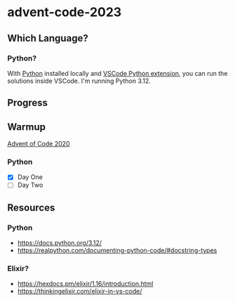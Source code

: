 # advent-code-2023

## Which Language?
### Python?
With [Python](https://www.python.org/downloads/) installed locally and [VSCode Python extension](https://marketplace.visualstudio.com/items?itemName=ms-python.python), you can run the solutions inside VSCode. I'm running Python 3.12.

## Progress

## Warmup
[Advent of Code 2020](https://adventofcode.com/2020)
### Python
* [x] Day One
* [ ] Day Two

## Resources
### Python
* https://docs.python.org/3.12/
* https://realpython.com/documenting-python-code/#docstring-types

### Elixir?
* https://hexdocs.pm/elixir/1.16/introduction.html
* https://thinkingelixir.com/elixir-in-vs-code/